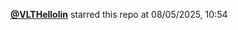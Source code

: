  <a href=https://github.com/VLTHellolin><strong>@VLTHellolin</strong></a>  starred this repo  at 08/05/2025, 10:54 
